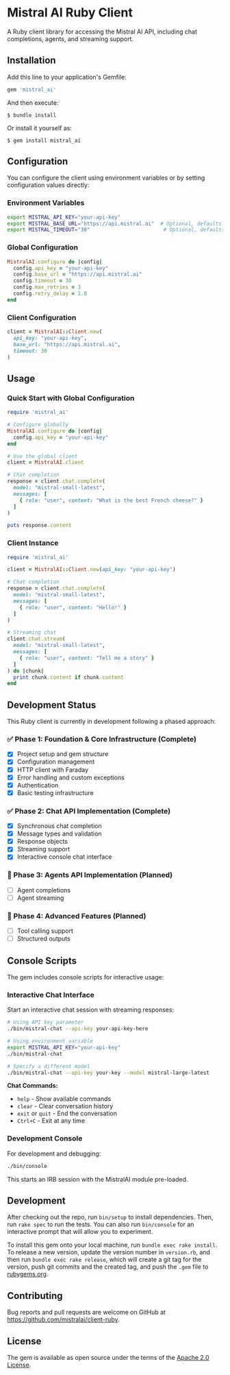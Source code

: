 # Mistral AI Ruby Client

A Ruby client library for accessing the Mistral AI API, including chat completions, agents, and streaming support.

## Installation

Add this line to your application's Gemfile:

```ruby
gem 'mistral_ai'
```

And then execute:

    $ bundle install

Or install it yourself as:

    $ gem install mistral_ai

## Configuration

You can configure the client using environment variables or by setting configuration values directly:

### Environment Variables

```bash
export MISTRAL_API_KEY="your-api-key"
export MISTRAL_BASE_URL="https://api.mistral.ai"  # Optional, defaults to Mistral API
export MISTRAL_TIMEOUT="30"                        # Optional, defaults to 30 seconds
```

### Global Configuration

```ruby
MistralAI.configure do |config|
  config.api_key = "your-api-key"
  config.base_url = "https://api.mistral.ai"
  config.timeout = 30
  config.max_retries = 3
  config.retry_delay = 1.0
end
```

### Client Configuration

```ruby
client = MistralAI::Client.new(
  api_key: "your-api-key",
  base_url: "https://api.mistral.ai",
  timeout: 30
)
```

## Usage

### Quick Start with Global Configuration

```ruby
require 'mistral_ai'

# Configure globally
MistralAI.configure do |config|
  config.api_key = "your-api-key"
end

# Use the global client
client = MistralAI.client

# Chat completion
response = client.chat.complete(
  model: "mistral-small-latest",
  messages: [
    { role: "user", content: "What is the best French cheese?" }
  ]
)

puts response.content
```

### Client Instance

```ruby
require 'mistral_ai'

client = MistralAI::Client.new(api_key: "your-api-key")

# Chat completion
response = client.chat.complete(
  model: "mistral-small-latest", 
  messages: [
    { role: "user", content: "Hello!" }
  ]
)

# Streaming chat
client.chat.stream(
  model: "mistral-small-latest",
  messages: [
    { role: "user", content: "Tell me a story" }
  ]
) do |chunk|
  print chunk.content if chunk.content
end
```

## Development Status

This Ruby client is currently in development following a phased approach:

### ✅ Phase 1: Foundation & Core Infrastructure (Complete)
- [x] Project setup and gem structure
- [x] Configuration management
- [x] HTTP client with Faraday
- [x] Error handling and custom exceptions
- [x] Authentication
- [x] Basic testing infrastructure

### ✅ Phase 2: Chat API Implementation (Complete)
- [x] Synchronous chat completion
- [x] Message types and validation  
- [x] Response objects
- [x] Streaming support
- [x] Interactive console chat interface

### 🚧 Phase 3: Agents API Implementation (Planned)
- [ ] Agent completions
- [ ] Agent streaming

### 🚧 Phase 4: Advanced Features (Planned)
- [ ] Tool calling support
- [ ] Structured outputs

## Console Scripts

The gem includes console scripts for interactive usage:

### Interactive Chat Interface

Start an interactive chat session with streaming responses:

```bash
# Using API key parameter
./bin/mistral-chat --api-key your-api-key-here

# Using environment variable
export MISTRAL_API_KEY="your-api-key"
./bin/mistral-chat

# Specify a different model
./bin/mistral-chat --api-key your-key --model mistral-large-latest
```

**Chat Commands:**
- `help` - Show available commands
- `clear` - Clear conversation history
- `exit` or `quit` - End the conversation
- `Ctrl+C` - Exit at any time

### Development Console

For development and debugging:

```bash
./bin/console
```

This starts an IRB session with the MistralAI module pre-loaded.

## Development

After checking out the repo, run `bin/setup` to install dependencies. Then, run `rake spec` to run the tests. You can also run `bin/console` for an interactive prompt that will allow you to experiment.

To install this gem onto your local machine, run `bundle exec rake install`. To release a new version, update the version number in `version.rb`, and then run `bundle exec rake release`, which will create a git tag for the version, push git commits and the created tag, and push the `.gem` file to [rubygems.org](https://rubygems.org).

## Contributing

Bug reports and pull requests are welcome on GitHub at https://github.com/mistralai/client-ruby.

## License

The gem is available as open source under the terms of the [Apache 2.0 License](https://opensource.org/licenses/Apache-2.0). 